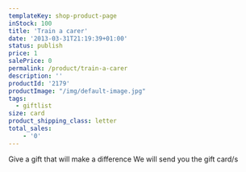 ```yaml
---
templateKey: shop-product-page
inStock: 100
title: 'Train a carer'
date: '2013-03-31T21:19:39+01:00'
status: publish
price: 1
salePrice: 0
permalink: /product/train-a-carer
description: ''
productId: '2179'
productImage: "/img/default-image.jpg"
tags:
  - giftlist
size: card
product_shipping_class: letter
total_sales:
    - '0'
---
```

Give a gift that will make a difference We will send you the gift card/s